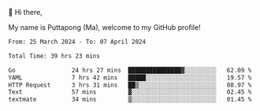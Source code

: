 👋 Hi there,

My name is Puttapong (Ma), welcome to my GitHub profile!

<!--START_SECTION:waka-->

```txt
From: 25 March 2024 - To: 07 April 2024

Total Time: 39 hrs 23 mins

Go                24 hrs 27 mins  ███████████████▓░░░░░░░░░   62.09 %
YAML              7 hrs 42 mins   █████░░░░░░░░░░░░░░░░░░░░   19.57 %
HTTP Request      3 hrs 31 mins   ██▒░░░░░░░░░░░░░░░░░░░░░░   08.97 %
Text              57 mins         ▓░░░░░░░░░░░░░░░░░░░░░░░░   02.45 %
textmate          34 mins         ▒░░░░░░░░░░░░░░░░░░░░░░░░   01.45 %
```

<!--END_SECTION:waka-->
